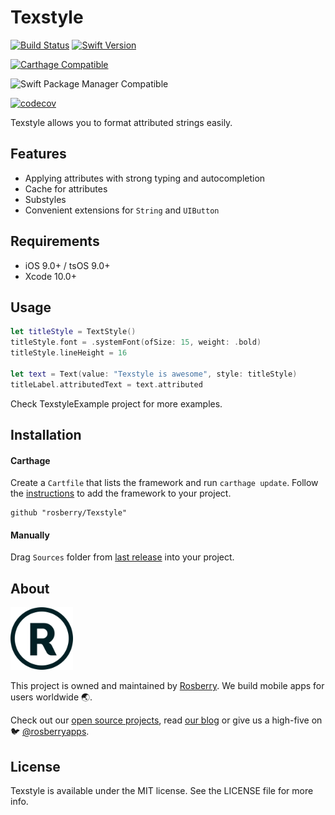 # Texstyle

[![Build Status](https://travis-ci.org/rosberry/texstyle.svg?branch=master)](https://travis-ci.org/rosberry/texstyle)
[![Swift Version](https://img.shields.io/badge/swift-5.0-orange.svg)](https://swift.org/)

[![Carthage Compatible](https://img.shields.io/badge/Carthage-compatible-green.svg)](https://github.com/Carthage/Carthage)

![Swift Package Manager Compatible](https://img.shields.io/badge/spm-compatible-green.svg)

[![codecov](https://codecov.io/gh/rosberry/texstyle/branch/master/graph/badge.svg)](https://codecov.io/gh/rosberry/texstyle)

Texstyle allows you to format attributed strings easily.

## Features

- Applying attributes with strong typing and autocompletion
- Cache for attributes
- Substyles
- Convenient extensions for `String` and `UIButton`

## Requirements

- iOS 9.0+ / tsOS 9.0+
- Xcode 10.0+

## Usage

```swift
let titleStyle = TextStyle()
titleStyle.font = .systemFont(ofSize: 15, weight: .bold)
titleStyle.lineHeight = 16

let text = Text(value: "Texstyle is awesome", style: titleStyle)
titleLabel.attributedText = text.attributed
```

Check TexstyleExample project for more examples.

## Installation

#### Carthage
Create a `Cartfile` that lists the framework and run `carthage update`. Follow the [instructions](https://github.com/Carthage/Carthage#adding-frameworks-to-an-application) to add the framework to your project.

```
github "rosberry/Texstyle"
```

#### Manually

Drag `Sources` folder from [last release](https://github.com/rosberry/Texstyle/releases) into your project.

## About

<img src="https://github.com/rosberry/Foundation/blob/master/Assets/full_logo.png?raw=true" height="100" />

This project is owned and maintained by [Rosberry](http://rosberry.com). We build mobile apps for users worldwide 🌏.

Check out our [open source projects](https://github.com/rosberry), read [our blog](https://medium.com/@Rosberry) or give us a high-five on 🐦 [@rosberryapps](http://twitter.com/RosberryApps).

## License

Texstyle is available under the MIT license. See the LICENSE file for more info.

